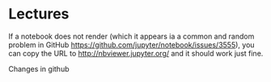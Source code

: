 # Lectures

If a notebook does not render (which it appears ia a common and random problem in GitHub https://github.com/jupyter/notebook/issues/3555), you can copy the URL to http://nbviewer.jupyter.org/ and it should work just fine.

Changes in github

